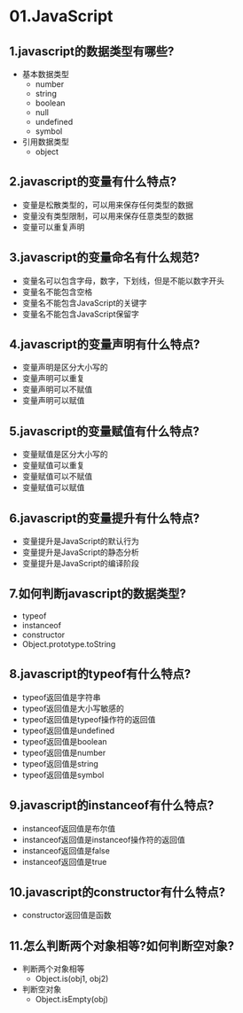 # 01.JavaScript

## 1.javascript的数据类型有哪些?
- 基本数据类型
  - number
  - string
  - boolean
  - null
  - undefined
  - symbol
- 引用数据类型
  - object  
## 2.javascript的变量有什么特点?
- 变量是松散类型的，可以用来保存任何类型的数据
- 变量没有类型限制，可以用来保存任意类型的数据
- 变量可以重复声明
## 3.javascript的变量命名有什么规范?
- 变量名可以包含字母，数字，下划线，但是不能以数字开头  
- 变量名不能包含空格
- 变量名不能包含JavaScript的关键字
- 变量名不能包含JavaScript保留字
## 4.javascript的变量声明有什么特点?
- 变量声明是区分大小写的
- 变量声明可以重复
- 变量声明可以不赋值
- 变量声明可以赋值
## 5.javascript的变量赋值有什么特点?
- 变量赋值是区分大小写的
- 变量赋值可以重复
- 变量赋值可以不赋值
- 变量赋值可以赋值
## 6.javascript的变量提升有什么特点?
- 变量提升是JavaScript的默认行为
- 变量提升是JavaScript的静态分析
- 变量提升是JavaScript的编译阶段

## 7.如何判断javascript的数据类型?
- typeof
- instanceof
- constructor
- Object.prototype.toString
## 8.javascript的typeof有什么特点?
- typeof返回值是字符串
- typeof返回值是大小写敏感的
- typeof返回值是typeof操作符的返回值
- typeof返回值是undefined
- typeof返回值是boolean
- typeof返回值是number
- typeof返回值是string
- typeof返回值是symbol
## 9.javascript的instanceof有什么特点?
- instanceof返回值是布尔值
- instanceof返回值是instanceof操作符的返回值
- instanceof返回值是false
- instanceof返回值是true
## 10.javascript的constructor有什么特点?
- constructor返回值是函数

## 11.怎么判断两个对象相等?如何判断空对象?
- 判断两个对象相等
  - Object.is(obj1, obj2)
- 判断空对象
  - Object.isEmpty(obj)
